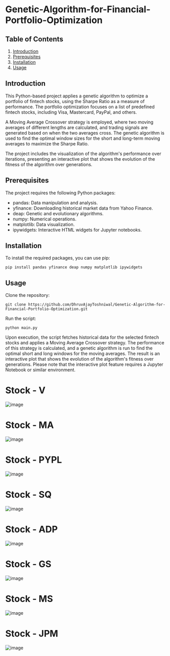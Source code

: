 # Genetic-Algorithm-for-Financial-Portfolio-Optimization

## Table of Contents
1. [Introduction](#introduction)
2. [Prerequisites](#prerequisites)
3. [Installation](#installation)
4. [Usage](#usage)

## Introduction

This Python-based project applies a genetic algorithm to optimize a portfolio of fintech stocks, using the Sharpe Ratio as a measure of performance. The portfolio optimization focuses on a list of predefined fintech stocks, including Visa, Mastercard, PayPal, and others.

A Moving Average Crossover strategy is employed, where two moving averages of different lengths are calculated, and trading signals are generated based on when the two averages cross. The genetic algorithm is used to find the optimal window sizes for the short and long-term moving averages to maximize the Sharpe Ratio.

The project includes the visualization of the algorithm's performance over iterations, presenting an interactive plot that shows the evolution of the fitness of the algorithm over generations.

## Prerequisites

The project requires the following Python packages:
- pandas: Data manipulation and analysis.
- yfinance: Downloading historical market data from Yahoo Finance.
- deap: Genetic and evolutionary algorithms.
- numpy: Numerical operations.
- matplotlib: Data visualization.
- ipywidgets: Interactive HTML widgets for Jupyter notebooks.

## Installation

To install the required packages, you can use pip:
```shell
pip install pandas yfinance deap numpy matplotlib ipywidgets
```
## Usage
Clone the repository:
```shell
git clone https://github.com/DhruvAjayToshniwal/Genetic-Algorithm-for-Financial-Portfolio-Optimization.git
```
Run the script:
```shell
python main.py
```
Upon execution, the script fetches historical data for the selected fintech stocks and applies a Moving Average Crossover strategy. The performance of this strategy is calculated, and a genetic algorithm is run to find the optimal short and long windows for the moving averages. The result is an interactive plot that shows the evolution of the algorithm's fitness over generations. Please note that the interactive plot feature requires a Jupyter Notebook or similar environment.

# Stock - V
![image](https://github.com/DhruvAjayToshniwal/Genetic-Algorithm-for-Financial-Portfolio-Optimization/assets/57616258/63ef6950-10e9-4097-b1d4-84bfd35bc789)

# Stock - MA
![image](https://github.com/DhruvAjayToshniwal/Genetic-Algorithm-for-Financial-Portfolio-Optimization/assets/57616258/be94eddf-b5c5-4c7d-b930-bbca910216b6)

# Stock - PYPL
![image](https://github.com/DhruvAjayToshniwal/Genetic-Algorithm-for-Financial-Portfolio-Optimization/assets/57616258/ba9c0d5e-199d-4101-af77-8978b5fb12d8)

# Stock - SQ
![image](https://github.com/DhruvAjayToshniwal/Genetic-Algorithm-for-Financial-Portfolio-Optimization/assets/57616258/5af042f7-db46-4b6b-b3aa-0f3a63b0175a)

# Stock - ADP
![image](https://github.com/DhruvAjayToshniwal/Genetic-Algorithm-for-Financial-Portfolio-Optimization/assets/57616258/e2c7ac08-6630-4b6c-9414-a28a35b21fac)

# Stock - GS
![image](https://github.com/DhruvAjayToshniwal/Genetic-Algorithm-for-Financial-Portfolio-Optimization/assets/57616258/39206465-caf6-4e41-8876-1da11c025d6e)

# Stock - MS
![image](https://github.com/DhruvAjayToshniwal/Genetic-Algorithm-for-Financial-Portfolio-Optimization/assets/57616258/efbf3c88-a57f-4d8c-a4a9-dae7eabcc1a1)

# Stock - JPM
![image](https://github.com/DhruvAjayToshniwal/Genetic-Algorithm-for-Financial-Portfolio-Optimization/assets/57616258/ab6ad69f-825f-4817-ac45-32d6acc80e38)









